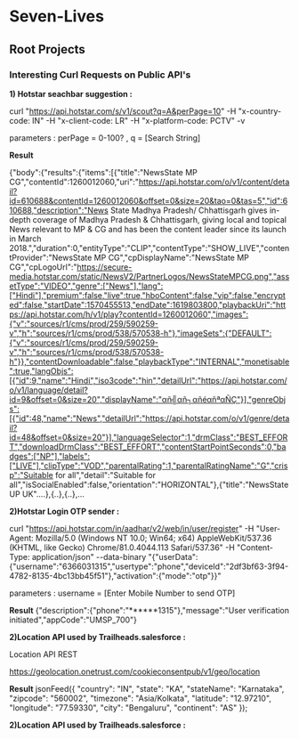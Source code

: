 
# Seven-Lives




## **Root Projects**




### **Interesting Curl Requests on Public API's**



**1) Hotstar seachbar suggestion :** 
  
curl "https://api.hotstar.com/s/v1/scout?q=A&perPage=10" -H "x-country-code: IN" -H "x-client-code: LR"  -H "x-platform-code: PCTV"  -v

parameters : perPage = 0-100? , q = [Search String]


**Result**


{"body":{"results":{"items":[{"title":"NewsState MP CG","contentId":1260012060,"uri":"https://api.hotstar.com/o/v1/content/detail?id=610688&contentId=1260012060&offset=0&size=20&tao=0&tas=5","id":610688,"description":"News State Madhya Pradesh/ Chhattisgarh gives in-depth coverage of Madhya Pradesh & Chhattisgarh, giving local and topical News relevant to MP & CG and has been the content leader since its launch in March 2018.","duration":0,"entityType":"CLIP","contentType":"SHOW_LIVE","contentProvider":"NewsState MP CG","cpDisplayName":"NewsState MP CG","cpLogoUrl":"https://secure-media.hotstar.com/static/NewsV2/PartnerLogos/NewsStateMPCG.png","assetType":"VIDEO","genre":["News"],"lang":["Hindi"],"premium":false,"live":true,"hboContent":false,"vip":false,"encrypted":false,"startDate":1570455513,"endDate":1619803800,"playbackUri":"https://api.hotstar.com/h/v1/play?contentId=1260012060","images":{"v":"sources/r1/cms/prod/259/590259-v","h":"sources/r1/cms/prod/538/570538-h"},"imageSets":{"DEFAULT":{"v":"sources/r1/cms/prod/259/590259-v","h":"sources/r1/cms/prod/538/570538-h"}},"contentDownloadable":false,"playbackType":"INTERNAL","monetisable":true,"langObjs":[{"id":9,"name":"Hindi","iso3code":"hin","detailUrl":"https://api.hotstar.com/o/v1/language/detail?id=9&offset=0&size=20","displayName":"αñ╣αñ┐αñéαñªαÑÇ"}],"genreObjs":[{"id":48,"name":"News","detailUrl":"https://api.hotstar.com/o/v1/genre/detail?id=48&offset=0&size=20"}],"languageSelector":1,"drmClass":"BEST_EFFORT","downloadDrmClass":"BEST_EFFORT","contentStartPointSeconds":0,"badges":["NP"],"labels":["LIVE"],"clipType":"VOD","parentalRating":1,"parentalRatingName":"G","crisp":"Suitable for all","detail":"Suitable for all","isSocialEnabled":false,"orientation":"HORIZONTAL"},{"title":"NewsState UP UK"....},{..},{..},...





**2)Hotstar Login OTP sender :**

curl "https://api.hotstar.com/in/aadhar/v2/web/in/user/register" -H "User-Agent: Mozilla/5.0 (Windows NT 10.0; Win64; x64) AppleWebKit/537.36 (KHTML, like Gecko) Chrome/81.0.4044.113 Safari/537.36" -H "Content-Type: application/json" --data-binary "{\"userData\":{\"username\":\"6366031315\",\"usertype\":\"phone\",\"deviceId\":\"2df3bf63-3f94-4782-8135-4bc13bb45f51\"},\"activation\":{\"mode\":\"otp\"}}"

parameters : username = [Enter Mobile Number to send OTP] 


**Result**
{"description":{"phone":"******1315"},"message":"User verification initiated","appCode":"UMSP_700"}




**2)Location API used by Trailheads.salesforce  :**


Location API REST

https://geolocation.onetrust.com/cookieconsentpub/v1/geo/location

**Result**
jsonFeed({
    "country": "IN",
    "state": "KA",
    "stateName": "Karnataka",
    "zipcode": "560002",
    "timezone": "Asia/Kolkata",
    "latitude": "12.97210",
    "longitude": "77.59330",
    "city": "Bengaluru",
    "continent": "AS"
});



**2)Location API used by Trailheads.salesforce  :**
